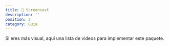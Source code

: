 ```yaml
---
title: 🍿 Screencast
description: ''
position: 2
category: Guia
---
```


Si eres más visual, aquí una lista de videos para implementar este paquete.

<video-tutorial title="Registro, Login y Logout." theme="Passport" video="Ca2hhJdbQbg">
</video-tutorial>

<video-tutorial title="Reiniciar contraseña, verificación de contraseña e email." theme="Passport" video="XiL9CDNBFik">
</video-tutorial>

<video-tutorial title="Registro, Login y Logout." theme="Sanctum" video="49xUnmv_hrg">
</video-tutorial>

<video-tutorial title="Reiniciar contraseña, verificación de contraseña e email." theme="Sanctum" video="wsDWRDjGfUI">
</video-tutorial>